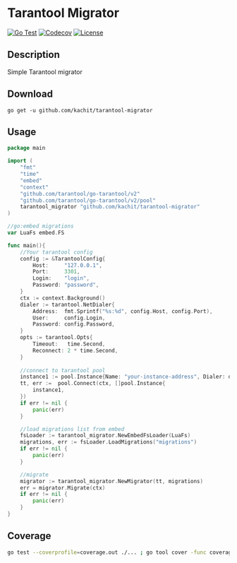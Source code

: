 # Tarantool Migrator
[![Go Test](https://github.com/Kachit/tarantool-migrator/actions/workflows/tests.yml/badge.svg)](https://github.com/Kachit/tarantool-migrator/actions)
[![Codecov](https://codecov.io/github/Kachit/tarantool-migrator/graph/badge.svg)](https://codecov.io/github/Kachit/tarantool-migrator)
[![License](https://img.shields.io/github/license/Kachit/tarantool-migrator)](https://github.com/Kachit/tarantool-migrator/blob/main/LICENSE)

## Description
Simple Tarantool migrator

## Download
```shell
go get -u github.com/kachit/tarantool-migrator
```

## Usage
```go
package main

import (
    "fmt"
    "time"
	"embed"
	"context"
	"github.com/tarantool/go-tarantool/v2"
	"github.com/tarantool/go-tarantool/v2/pool"
	tarantool_migrator "github.com/kachit/tarantool-migrator"
)

//go:embed migrations
var LuaFs embed.FS

func main(){
	//Your tarantool config
	config := &TarantoolConfig{
		Host:     "127.0.0.1",
		Port:     3301,
		Login:    "login",
		Password: "password",
	}
	ctx := context.Background()
	dialer := tarantool.NetDialer{
		Address:  fmt.Sprintf("%s:%d", config.Host, config.Port),
		User:     config.Login,
		Password: config.Password,
	}
	opts := tarantool.Opts{
		Timeout:   time.Second,
		Reconnect: 2 * time.Second,
	}
	
	//connect to tarantool pool
	instance1 := pool.Instance{Name: "your-instance-address", Dialer: dialer, Opts: opts}
	tt, err :=  pool.Connect(ctx, []pool.Instance{
		instance1,
	})
	if err != nil {
		panic(err)
	}

	//load migrations list from embed
	fsLoader := tarantool_migrator.NewEmbedFsLoader(LuaFs)
	migrations, err := fsLoader.LoadMigrations("migrations")
	if err != nil {
		panic(err)
	}

	//migrate
	migrator := tarantool_migrator.NewMigrator(tt, migrations)
	err = migrator.Migrate(ctx)
	if err != nil {
		panic(err)
	}
}
```

## Coverage
```bash
go test --coverprofile=coverage.out ./... ; go tool cover -func coverage.out ; go tool cover --html=coverage.out -o coverage.html
```
